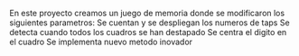 En este proyecto creamos un juego de memoria donde se modificaron los siguientes parametros:
Se cuentan y se despliegan los numeros de taps
Se detecta cuando todos los cuadros se han destapado
Se centra el digito en el cuadro
Se implementa nuevo metodo inovador